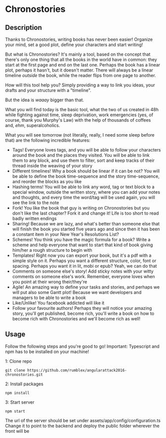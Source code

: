 # Chronostories

## Description
Thanks to Chronostories, writing books has never been easier! 
Organize your mind, set a good plot, define your characters and start writing!

But what is Chronostories? It's mainly a tool, based on the concept that there's only one thing that all the books in the world have in common: they start at the first page and end on the last one.
Perhaps the book has a linear plot, perhaps it hasn't, but it doesn't matter. There will always be a linear timeline *outside* the book, while the reader flips from one page to another.

How will this tool help you? Simply providing a way to link you ideas, your drafts and your structure with a "timeline". 

But the idea is *waaay* bigger than that. 

What you will find today is the basic tool, what the two of us created in 48h while fighting against time, sleep deprivation, work emergencies (yes, of course, thank you Murphy's Law) with the help of thousands of coffees and, *ehm*, superalcoholics.

What you will see tomorrow (not literally, really, I need some sleep before that) are the following incredible features:
- Tags! Everyone loves tags, and you will be able to follow your characters around the book and the places they visited. You will be able to link them to any block, and use them to filter, sort and keep tracks of their thread inside the weaving of your story
- Different timelines! Why a book should be linear if it can be not? You will be able to define the book time-sequence and the story time-sequence, and reorder the blocks as you like
- Hashing terms! You will be able to link any word, tag or text block to a special window, outside the written story, where you can add your notes and thoughts, and every time the word/tag will be used again, you will see the link to the note
- Fork! You like the book that guy is writing on Chronostories but you don't like the last chapter? Fork it and change it! Life is too short to read badly written endings
- Sharing! Because we are lazy, and what's better than someone else that will finish the book you started five years ago and since then it has been a constant item in your New Year's Resolutions List?
- Schemes! You think you have the magic formula for a book? Write a scheme and help everyone that want to start that kind of book giving him/her a rough structure to begin with
- Templates! Right now you can export your book, but it's a pdf with a simple style on it. Perhaps you want a different structure, color, font or spacing. Perhaps you want it in lit, mobi or epub? Yeah, we can do that
- Comments on someone else's story! Add sticky notes with your witty comments on someone else's work. Remember, everyone loves when you point at their wrong their/they're
- Agile! An amazing way to define your tasks and stories, and perhaps we will put also some Gantt plot! Because we want developers and managers to be able to write a book
- Like/Unlike! You facebook addicted will like it
- Follow your favourite authors! Perhaps they will notice your amazing story, you'll get published, become rich, you'll write a book on how to become rich with Chronostories and we'll become rich as well!
## Usage
Follow the following steps and you're good to go! Important: Typescript and npm has to be installed on your machine!

1: Clone repo
```
git clone https://github.com/rumblex/angularattack2016-chronostories.git
```
2: Install packages
```
npm install
```
3: Start server
```
npm start
```

The url of the server should be set under assets/app/config/configuration.ts
Change it to point to the backend and deploy the public folder  wherever the front will be
